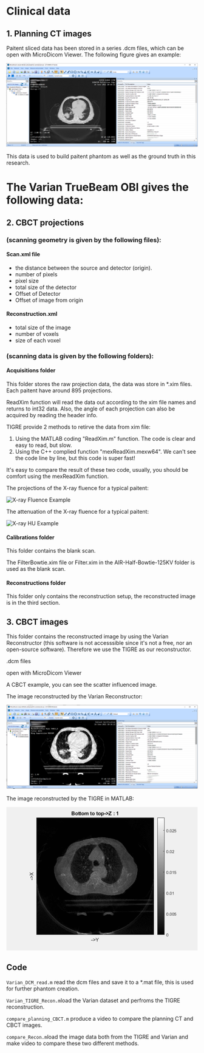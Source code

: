 # Clinical data

## 1. Planning CT images

Paitent sliced data has been stored in a series \.dcm files, which can be open with MicroDicom Viewer. The following figure gives an example:


![MicroDicom example(planning CT)](./Microdicom_example2.png)

This data is used to build paitent phantom as well as the ground truth in this research. 

# The Varian TrueBeam OBI gives the following data:

## 2. CBCT projections

###  (scanning geometry is  given by the following files):

#### Scan.xml file 

- the distance between the source and detector (origin).
- number of pixels
- pixel size 
- total size of the detector
- Offset of Detector
- Offset of image from origin

#### Reconstruction.xml

- total size of the image 
- number of voxels  
- size of each voxel

###  (scanning data is  given by the following folders):

#### Acquisitions folder

This folder stores the raw projection data, the data was store in \*.xim files. Each paitent have around 895 projections. 

ReadXim function will read the data out according to the xim file names and returns to int32 data. Also, the angle of each projection can also be acquired by reading the header info. 

TIGRE provide 2 methods to retirve the data from xim file:
 1. Using the MATLAB coding "ReadXim.m" function. The code is clear and easy to read, but slow.
 2. Using the C++ complied function "mexReadXim.mexw64". We can't see the code line by line, but this code is super fast!

It's easy to compare the result of these two code, usually, you should be comfort using the mexReadXim function.


The projections of the X-ray fluence for a typical paitent:


![X-ray Fluence Example](./Projection_fluence.gif)

The attenuation of the X-ray fluence for a typical paitent:


![X-ray HU Example](./Projection_HU.gif)






#### Calibrations folder

This folder contains the blank scan.

The FilterBowtie.xim file or Filter.xim  in the AIR-Half-Bowtie-125KV folder is used as the blank scan.

#### Reconstructions folder

This folder only contains the reconstruction setup, the reconstructed image is in the third section.

## 3. CBCT images

This folder contains the reconstructed image by using the Varian Reconstructor (this software is not accesssible since it's not a free, nor an open-source software).
Therefore we use the TIGRE as our reconstructor.

\.dcm files 

open with MicroDicom Viewer

A CBCT example, you can see the scatter influenced image.

The image reconstructed by the Varian Reconstructor: 

![MicroDicom example(CBCT)](./Microdicom_example.png)


The image reconstructed by the TIGRE in MATLAB: 

![Reconstructed image](./Recon_img.gif)
## Code

```Varian_DCM_read.m``` read the dcm files and save it to a \*.mat file, this is used for further phantom creation. 

```Varian_TIGRE_Recon.m```load the Varian dataset and perfroms the TIGRE reconstruction.

```compare_planning_CBCT.m``` produce a video to compare the planning CT and CBCT images. 

```compare_Recon.m```load the image data both from the TIGRE and Varian and make video to compare these two different methods.
